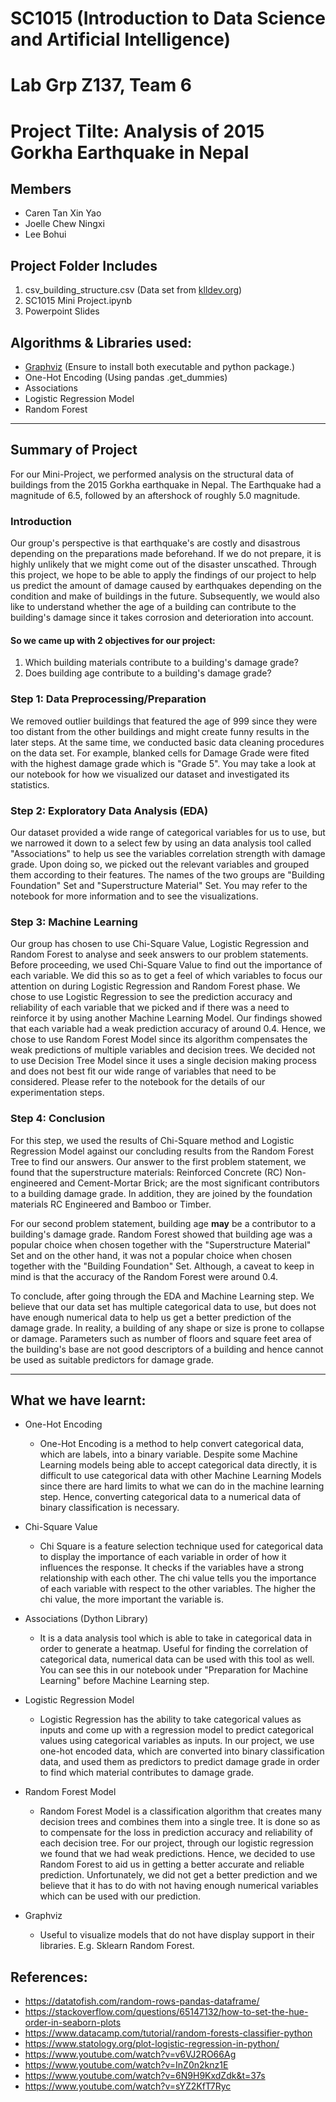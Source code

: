 # SC1015 (Introduction to Data Science and Artificial Intelligence)
# Lab Grp Z137, Team 6
# Project Tilte: Analysis of 2015 Gorkha Earthquake in Nepal

## Members
-	Caren Tan Xin Yao
-	Joelle Chew Ningxi
-	Lee Bohui

## Project Folder Includes
1.	csv_building_structure.csv (Data set from [klldev.org](http://eq2015.klldev.org/#/download))
2.	SC1015 Mini Project.ipynb
3.	Powerpoint Slides

##  Algorithms & Libraries used:
- [Graphviz](https://graphviz.org/download/) (Ensure to install both executable and python package.)
- One-Hot Encoding (Using pandas .get_dummies)
- Associations
- Logistic Regression Model
- Random Forest

---

## Summary of Project
For our Mini-Project, we performed analysis on the structural data of buildings from the 2015 Gorkha earthquake in Nepal. The Earthquake had a magnitude of 6.5, followed by an aftershock of roughly 5.0 magnitude.

### Introduction
Our group's perspective is that earthquake's are costly and disastrous depending on the preparations made beforehand. If we do not prepare, it is highly unlikely that we might come out of the disaster unscathed. Through this project, we hope to be able to apply the findings of our project to help us predict the amount of damage caused by earthquakes depending on the condition and make of buildings in the future. Subsequently, we would also like to understand whether the age of a building can contribute to the building's damage since it takes corrosion and deterioration into account.

#### So we came up with 2 objectives for our project:
1. Which building materials contribute to a building's damage grade?
2. Does building age contribute to a building's damage grade?

### Step 1: Data Preprocessing/Preparation
We removed outlier buildings that featured the age of 999 since they were too distant from the other buildings and might create funny results in the later steps. At the same time, we conducted basic data cleaning procedures on the data set. For example, blanked cells for Damage Grade were fited with the highest damage grade which is "Grade 5". You may take a look at our notebook for how we visualized our dataset and investigated its statistics.

### Step 2: Exploratory Data Analysis (EDA)
Our dataset provided a wide range of categorical variables for us to use, but we narrowed it down to a select few by using an data analysis tool called "Associations" to help us see the variables correlation strength with damage grade. Upon doing so, we picked out the relevant variables and grouped them according to their features. The names of the two groups are "Building Foundation" Set and "Superstructure Material" Set. You may refer to the notebook for more information and to see the visualizations.

### Step 3: Machine Learning
Our group has chosen to use Chi-Square Value, Logistic Regression and Random Forest to analyse and seek answers to our problem statements. Before proceeding, we used Chi-Square Value to find out the importance of each variable. We did this so as to get a feel of which variables to focus our attention on during Logistic Regression and Random Forest phase. We chose to use Logistic Regression to see the prediction accuracy and reliability of each variable that we picked and if there was a need to reinforce it by using another Machine Learning Model. Our findings showed that each variable had a weak prediction accuracy of around 0.4. Hence, we chose to use Random Forest Model since its algorithm compensates the weak predictions of multiple variables and decision trees. We decided not to use Decision Tree Model since it uses a single decision making process and does not best fit our wide range of variables that need to be considered. Please refer to the notebook for the details of our experimentation steps.

### Step 4: Conclusion
For this step, we used the results of Chi-Square method and Logistic Regression Model against our concluding results from the Random Forest Tree to find our answers. Our answer to the first problem statement, we found that the superstructure materials: Reinforced Concrete (RC) Non-engineered and Cement-Mortar Brick; are the most significant contributors to a building damage grade. In addition, they are joined by the foundation materials RC Engineered and Bamboo or Timber.

For our second problem statement, building age **may** be a contributor to a building's damage grade. Random Forest showed that building age was a popular choice when chosen together with the "Superstructure Material" Set and on the other hand, it was not a popular choice when chosen together with the "Building Foundation" Set. Although, a caveat to keep in mind is that the accuracy of the Random Forest were around 0.4.

To conclude, after going through the EDA and Machine Learning step. We believe that our data set has multiple categorical data to use, but does not have enough numerical data to help us get a better prediction of the damage grade. In reality, a building of any shape or size is prone to collapse or damage. Parameters such as number of floors and square feet area of the building's base are not good descriptors of a building and hence cannot be used as suitable predictors for damage grade.

---

## What we have learnt:
- One-Hot Encoding
    - One-Hot Encoding is a method to help convert categorical data, which are labels, into a binary variable. Despite some Machine Learning models being able to accept categorical data directly, it is difficult to use categorical data with other Machine Learning Models since there are hard limits to what we can do in the machine learning step. Hence, converting categorical data to a numerical data of binary classification is necessary.

- Chi-Square Value
    - Chi Square is a feature selection technique used for categorical data to display the importance of each variable in order of how it influences the response. It checks if the variables have a strong relationship with each other. The chi value tells you the importance of each variable with respect to the other variables. The higher the chi value, the more important the variable is.

- Associations (Dython Library)
    - It is a data analysis tool which is able to take in categorical data in order to generate a heatmap. Useful for finding the correlation of categorical data, numerical data can be used with this tool as well. You can see this in our notebook under "Preparation for Machine Learning" before Machine Learning step.

- Logistic Regression Model
    - Logistic Regression has the ability to take categorical values as inputs and come up with a regression model to predict categorical values using categorical variables as inputs. In our project, we use one-hot encoded data, which are converted into binary classification data, and used them as predictors to predict damage grade in order to find which material contributes to damage grade.

- Random Forest Model
    - Random Forest Model is a classification algorithm that creates many decision trees and combines them into a single tree. It is done so as to compensate for the loss in prediction accuracy and reliability of each decision tree. For our project, through our logistic regression we found that we had weak predictions. Hence, we decided to use Random Forest to aid us in getting a better accurate and reliable prediction. Unfortunately, we did not get a better prediction and we believe that it has to do with not having enough numerical variables which can be used with our prediction.

- Graphviz
    - Useful to visualize models that do not have display support in their libraries. E.g. Sklearn Random Forest.

## References:
- https://datatofish.com/random-rows-pandas-dataframe/
- https://stackoverflow.com/questions/65147132/how-to-set-the-hue-order-in-seaborn-plots
- https://www.datacamp.com/tutorial/random-forests-classifier-python
- https://www.statology.org/plot-logistic-regression-in-python/
- https://www.youtube.com/watch?v=v6VJ2RO66Ag
- https://www.youtube.com/watch?v=InZ0n2knz1E
- https://www.youtube.com/watch?v=6N9H9KxdZdk&t=37s
- https://www.youtube.com/watch?v=sYZ2KfT7Ryc 
